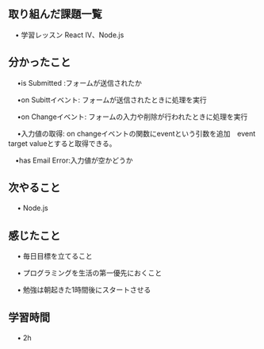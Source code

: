 ## 取り組んだ課題一覧
    
 　• 学習レッスン  React Ⅳ、Node.js

## 分かったこと
　 •is Submitted :フォームが送信されたか

　 •on Subittイベント: フォームが送信されたときに処理を実行

　 •on Changeイベント: フォームの入力や削除が行われたときに処理を実行

　 •入力値の取得: on changeイベントの関数にeventという引数を追加　event target valueとすると取得できる。

 　•has Email Error:入力値が空かどうか


## 次やること　

　 • Node.js　

## 感じたこと

　 • 毎日目標を立てること

　 • プログラミングを生活の第一優先におくこと

　 • 勉強は朝起きた1時間後にスタートさせる

## 学習時間

　 • 2h
